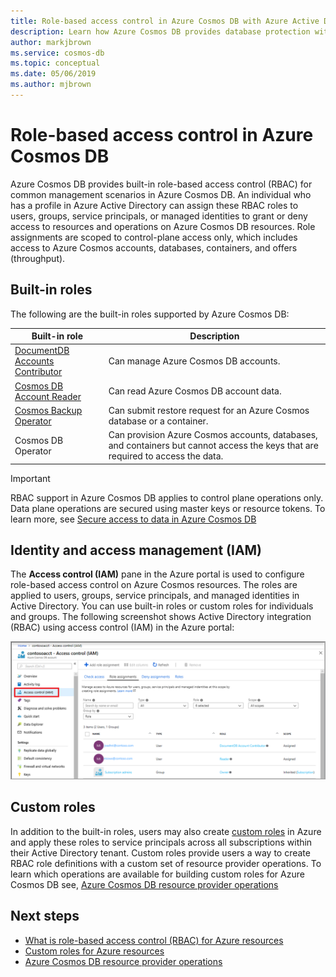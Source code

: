 ```yaml
---
title: Role-based access control in Azure Cosmos DB with Azure Active Directory integration
description: Learn how Azure Cosmos DB provides database protection with Active directory integration (RBAC).
author: markjbrown
ms.service: cosmos-db
ms.topic: conceptual
ms.date: 05/06/2019
ms.author: mjbrown
---
```


# Role-based access control in Azure Cosmos DB

Azure Cosmos DB provides built-in role-based access control (RBAC) for common management scenarios in Azure Cosmos DB. An individual who has a profile in Azure Active Directory can assign these RBAC roles to users, groups, service principals, or managed identities to grant or deny access to resources and operations on Azure Cosmos DB resources. Role assignments are scoped to control-plane access only, which includes access to Azure Cosmos accounts, databases, containers, and offers (throughput).

## Built-in roles

The following are the built-in roles supported by Azure Cosmos DB:

|**Built-in role**  |**Description**  |
|---------|---------|
|[DocumentDB Accounts Contributor](../role-based-access-control/built-in-roles.md#documentdb-account-contributor)   | Can manage Azure Cosmos DB accounts.  |
|[Cosmos DB Account Reader](../role-based-access-control/built-in-roles.md#cosmos-db-account-reader-role)  | Can read Azure Cosmos DB account data.        |
|[Cosmos Backup Operator](../role-based-access-control/built-in-roles.md#cosmosbackupoperator)     |  Can submit restore request for an Azure Cosmos database or a container.       |
|Cosmos DB Operator  | Can provision Azure Cosmos accounts, databases, and containers but cannot access the keys that are required to access the data.         |

> [!IMPORTANT]
> RBAC support in Azure Cosmos DB applies to control plane operations only. Data plane operations are secured using master keys or resource tokens. To learn more, see [Secure access to data in Azure Cosmos DB](secure-access-to-data.md)

## Identity and access management (IAM)

The **Access control (IAM)** pane in the Azure portal is used to configure role-based access control on Azure Cosmos resources. The roles are applied to users, groups, service principals, and managed identities in Active Directory. You can use built-in roles or custom roles for individuals and groups. The following screenshot shows Active Directory integration (RBAC) using access control (IAM) in the Azure portal:

![Access control (IAM) in the Azure portal - demonstrating database security](./media/role-based-access-control/database-security-identity-access-management-rbac.png)

## Custom roles

In addition to the built-in roles, users may also create [custom roles](../role-based-access-control/custom-roles.md) in Azure and apply these roles to service principals across all subscriptions within their Active Directory tenant. Custom roles provide users a way to create RBAC role definitions with a custom set of resource provider operations. To learn which operations are available for building custom roles for Azure Cosmos DB see, [Azure Cosmos DB resource provider operations](../role-based-access-control/resource-provider-operations.md#microsoftdocumentdb)

## Next steps

- [What is role-based access control (RBAC) for Azure resources](../role-based-access-control/overview.md)
- [Custom roles for Azure resources](../role-based-access-control/custom-roles.md)
- [Azure Cosmos DB resource provider operations](../role-based-access-control/resource-provider-operations.md#microsoftdocumentdb)
